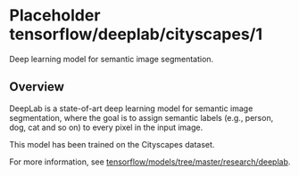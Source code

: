 # Placeholder tensorflow/deeplab/cityscapes/1
Deep learning model for semantic image segmentation.

<!-- module-type: image-segmentation -->
<!-- dataset: cityscapes -->

## Overview

DeepLab is a state-of-art deep learning model for semantic image segmentation,
where the goal is to assign semantic labels (e.g., person, dog, cat and so on)
to every pixel in the input image.

This model has been trained on the Cityscapes dataset.

For more information, see [tensorflow/models/tree/master/research/deeplab](https://github.com/tensorflow/models/tree/master/research/deeplab).
